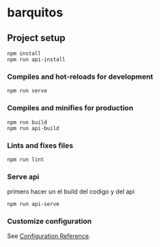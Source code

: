 # barquitos

## Project setup

```
npm install
npm run api-install
```

### Compiles and hot-reloads for development

```
npm run serve
```

### Compiles and minifies for production

```
npm run build
npm run api-build
```

### Lints and fixes files

```
npm run lint
```

### Serve api

primero hacer un el build del codigo y del api

```
npm run api-serve
```

### Customize configuration

See [Configuration Reference](https://cli.vuejs.org/config/).
